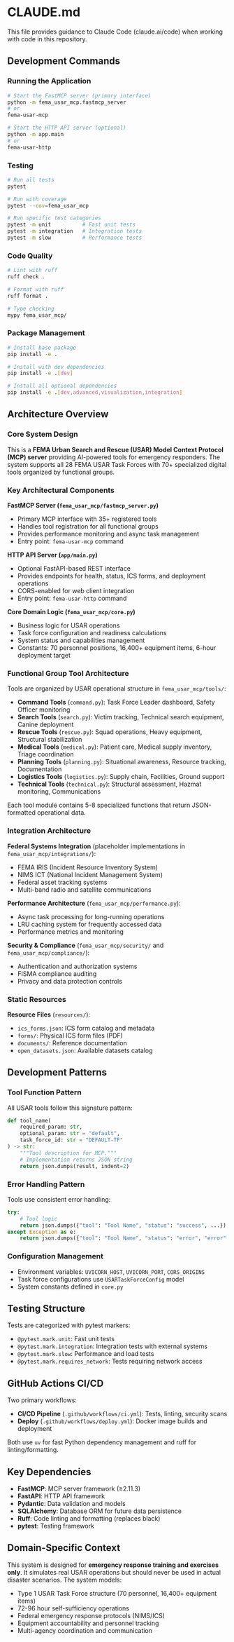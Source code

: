 # CLAUDE.md

This file provides guidance to Claude Code (claude.ai/code) when working with code in this repository.

## Development Commands

### Running the Application
```bash
# Start the FastMCP server (primary interface)
python -m fema_usar_mcp.fastmcp_server
# or
fema-usar-mcp

# Start the HTTP API server (optional)
python -m app.main
# or
fema-usar-http
```

### Testing
```bash
# Run all tests
pytest

# Run with coverage
pytest --cov=fema_usar_mcp

# Run specific test categories
pytest -m unit          # Fast unit tests
pytest -m integration   # Integration tests
pytest -m slow          # Performance tests
```

### Code Quality
```bash
# Lint with ruff
ruff check .

# Format with ruff
ruff format .

# Type checking
mypy fema_usar_mcp/
```

### Package Management
```bash
# Install base package
pip install -e .

# Install with dev dependencies
pip install -e .[dev]

# Install all optional dependencies
pip install -e .[dev,advanced,visualization,integration]
```

## Architecture Overview

### Core System Design
This is a **FEMA Urban Search and Rescue (USAR) Model Context Protocol (MCP) server** providing AI-powered tools for emergency responders. The system supports all 28 FEMA USAR Task Forces with 70+ specialized digital tools organized by functional groups.

### Key Architectural Components

**FastMCP Server (`fema_usar_mcp/fastmcp_server.py`)**
- Primary MCP interface with 35+ registered tools
- Handles tool registration for all functional groups
- Provides performance monitoring and async task management
- Entry point: `fema-usar-mcp` command

**HTTP API Server (`app/main.py`)**
- Optional FastAPI-based REST interface
- Provides endpoints for health, status, ICS forms, and deployment operations
- CORS-enabled for web client integration
- Entry point: `fema-usar-http` command

**Core Domain Logic (`fema_usar_mcp/core.py`)**
- Business logic for USAR operations
- Task force configuration and readiness calculations
- System status and capabilities management
- Constants: 70 personnel positions, 16,400+ equipment items, 6-hour deployment target

### Functional Group Tool Architecture

Tools are organized by USAR operational structure in `fema_usar_mcp/tools/`:

- **Command Tools** (`command.py`): Task Force Leader dashboard, Safety Officer monitoring
- **Search Tools** (`search.py`): Victim tracking, Technical search equipment, Canine deployment
- **Rescue Tools** (`rescue.py`): Squad operations, Heavy equipment, Structural stabilization  
- **Medical Tools** (`medical.py`): Patient care, Medical supply inventory, Triage coordination
- **Planning Tools** (`planning.py`): Situational awareness, Resource tracking, Documentation
- **Logistics Tools** (`logistics.py`): Supply chain, Facilities, Ground support
- **Technical Tools** (`technical.py`): Structural assessment, Hazmat monitoring, Communications

Each tool module contains 5-8 specialized functions that return JSON-formatted operational data.

### Integration Architecture

**Federal Systems Integration** (placeholder implementations in `fema_usar_mcp/integrations/`):
- FEMA IRIS (Incident Resource Inventory System)
- NIMS ICT (National Incident Management System)
- Federal asset tracking systems
- Multi-band radio and satellite communications

**Performance Architecture** (`fema_usar_mcp/performance.py`):
- Async task processing for long-running operations
- LRU caching system for frequently accessed data
- Performance metrics and monitoring

**Security & Compliance** (`fema_usar_mcp/security/` and `fema_usar_mcp/compliance/`):
- Authentication and authorization systems
- FISMA compliance auditing
- Privacy and data protection controls

### Static Resources

**Resource Files** (`resources/`):
- `ics_forms.json`: ICS form catalog and metadata
- `forms/`: Physical ICS form files (PDF)
- `documents/`: Reference documentation
- `open_datasets.json`: Available datasets catalog

## Development Patterns

### Tool Function Pattern
All USAR tools follow this signature pattern:
```python
def tool_name(
    required_param: str,
    optional_param: str = "default",
    task_force_id: str = "DEFAULT-TF"
) -> str:
    """Tool description for MCP."""
    # Implementation returns JSON string
    return json.dumps(result, indent=2)
```

### Error Handling Pattern
Tools use consistent error handling:
```python
try:
    # Tool logic
    return json.dumps({"tool": "Tool Name", "status": "success", ...})
except Exception as e:
    return json.dumps({"tool": "Tool Name", "status": "error", "error": str(e)})
```

### Configuration Management
- Environment variables: `UVICORN_HOST`, `UVICORN_PORT`, `CORS_ORIGINS`
- Task force configurations use `USARTaskForceConfig` model
- System constants defined in `core.py`

## Testing Structure

Tests are categorized with pytest markers:
- `@pytest.mark.unit`: Fast unit tests
- `@pytest.mark.integration`: Integration tests with external systems  
- `@pytest.mark.slow`: Performance and load tests
- `@pytest.mark.requires_network`: Tests requiring network access

## GitHub Actions CI/CD

Two primary workflows:
- **CI/CD Pipeline** (`.github/workflows/ci.yml`): Tests, linting, security scans
- **Deploy** (`.github/workflows/deploy.yml`): Docker image builds and deployment

Both use `uv` for fast Python dependency management and ruff for linting/formatting.

## Key Dependencies

- **FastMCP**: MCP server framework (≥2.11.3)
- **FastAPI**: HTTP API framework
- **Pydantic**: Data validation and models
- **SQLAlchemy**: Database ORM for future data persistence
- **Ruff**: Code linting and formatting (replaces black)
- **pytest**: Testing framework

## Domain-Specific Context

This system is designed for **emergency response training and exercises only**. It simulates real USAR operations but should never be used in actual disaster scenarios. The system models:

- Type 1 USAR Task Force structure (70 personnel, 16,400+ equipment items)
- 72-96 hour self-sufficiency operations
- Federal emergency response protocols (NIMS/ICS)
- Equipment accountability and personnel tracking
- Multi-agency coordination and communication